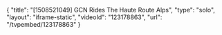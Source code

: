 {
    "title": "[1508521049] GCN Rides The Haute Route Alps",
    "type": "solo",
    "layout": "iframe-static",
    "videoId": "123178863",
    "url": "\/tvpembed\/123178863"
}